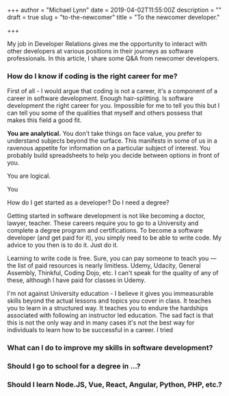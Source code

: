 +++
author = "Michael Lynn"
date = 2019-04-02T11:55:00Z
description = ""
draft = true
slug = "to-the-newcomer"
title = "To the newcomer developer."

+++

My job in Developer Relations gives me the opportunity to interact with other developers at various positions in their journeys as software professionals. In this article, I share some Q&A from newcomer developers.

### How do I know if coding is the right career for me?

First of all - I would argue that coding is not a career, it's a component of a career in software development. Enough hair-splitting. Is software development the right career for you. Impossible for me to tell you this but I can tell you some of the qualities that myself and others possess that makes this field a good fit.

**You are analytical.** You don't take things on face value, you prefer to understand subjects beyond the surface. This manifests in some of us in a ravenous appetite for information on a particular subject of interest. You probably build spreadsheets to help you decide between options in front of you.

You are logical.

You

How do I get started as a developer? Do I need a degree?

Getting started in software development is not like becoming a doctor, lawyer, teacher. These careers require you to go to a University and complete a degree program and certifications. To become a software developer (and get paid for it), you simply need to be able to write code. My advice to you then is to do it. Just do it.

Learning to write code is free. Sure, you can pay someone to teach you — the list of paid resources is nearly limitless. Udemy, Udacity, General Assembly, Thinkful, Coding Dojo, etc. I can't speak for the quality of any of these, although I have paid for classes in Udemy.



I'm not against University education - I believe it gives you immeasurable skills beyond the actual lessons and topics you cover in class. It teaches you to learn in a structured way. It teaches you to endure the hardships associated with following an instructor led education. The sad fact is that this is not the only way and in many cases it's not the best way for individuals to learn how to be successful in a career. I tried

### What can I do to improve my skills in software development?

### Should I go to school for a degree in ...?

### Should I learn Node.JS, Vue, React, Angular, Python, PHP, etc.?





